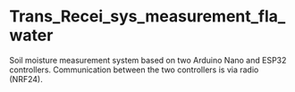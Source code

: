 # Trans_Recei_sys_measurement_fla_water
Soil moisture measurement system based on two Arduino Nano and ESP32 controllers. 
Communication between the two controllers is via radio (NRF24).
